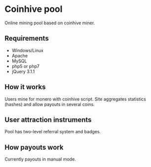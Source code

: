 # Coinhive pool
Online mining pool based on coinhive miner.

## Requirements
* Windows/Linux
* Apache
* MySQL
* php5 or php7
* jQuery 3.1.1

## How it works
Users mine for monero with coinhive script. Site aggregates statistics (hashes) and allow payouts in several coins.

## User attraction instruments
Pool has two-level referral system and badges.

## How payouts work
Currently payouts in manual mode.
